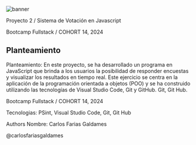 
![banner](https://github.com/carlosfariasgaldames/proyecto-2/assets/162807532/06854071-fd41-4026-9a05-5d0b8baa3fc2)

Proyecto 2 / Sistema de Votación en Javascript

Bootcamp Fullstack / COHORT 14, 2024

## Planteamiento

Planteamiento: En este proyecto, se ha desarrollado un programa en JavaScript que brinda a los usuarios la posibilidad de responder encuestas y visualizar los resultados en tiempo real. Este ejercicio se centra en la aplicación de la programación orientada a objetos (POO) y se ha construido utilizando las tecnologías de Visual Studio Code, Git y GitHub.
Git, Git Hub.


Bootcamp Fullstack / COHORT 14, 2024

Tecnologias:
PSint, Visual Studio Code, Git, Git Hub

Authors
Nombre: Carlos Farias Galdames

@carlosfariasgaldames


